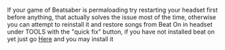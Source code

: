 If your game of Beatsaber is permaloading try restarting your headset first before anything, that actually solves the issue most of the time, otherwise you can attempt to reinstall it and restore songs from Beat On in headset under TOOLS with the "quick fix" button, if you have not installed beat on yet just go [Here](https://sidequestvr.com/#/app/14) and you may install it
